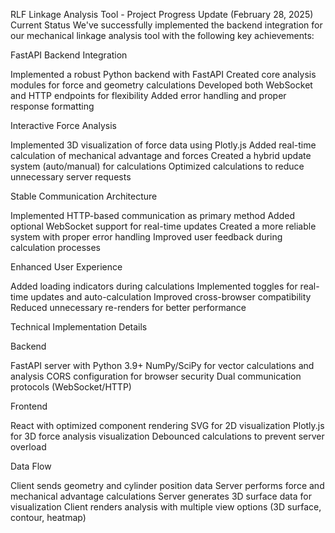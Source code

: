 RLF Linkage Analysis Tool - Project Progress Update (February 28, 2025)
Current Status
We've successfully implemented the backend integration for our mechanical linkage analysis tool with the following key achievements:

FastAPI Backend Integration

Implemented a robust Python backend with FastAPI
Created core analysis modules for force and geometry calculations
Developed both WebSocket and HTTP endpoints for flexibility
Added error handling and proper response formatting


Interactive Force Analysis

Implemented 3D visualization of force data using Plotly.js
Added real-time calculation of mechanical advantage and forces
Created a hybrid update system (auto/manual) for calculations
Optimized calculations to reduce unnecessary server requests


Stable Communication Architecture

Implemented HTTP-based communication as primary method
Added optional WebSocket support for real-time updates
Created a more reliable system with proper error handling
Improved user feedback during calculation processes


Enhanced User Experience

Added loading indicators during calculations
Implemented toggles for real-time updates and auto-calculation
Improved cross-browser compatibility
Reduced unnecessary re-renders for better performance



Technical Implementation Details

Backend

FastAPI server with Python 3.9+
NumPy/SciPy for vector calculations and analysis
CORS configuration for browser security
Dual communication protocols (WebSocket/HTTP)


Frontend

React with optimized component rendering
SVG for 2D visualization
Plotly.js for 3D force analysis visualization
Debounced calculations to prevent server overload


Data Flow

Client sends geometry and cylinder position data
Server performs force and mechanical advantage calculations
Server generates 3D surface data for visualization
Client renders analysis with multiple view options (3D surface, contour, heatmap)
